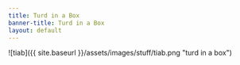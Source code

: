 ```yaml
---
title: Turd in a Box
banner-title: Turd in a Box
layout: default
---
```


![tiab]({{ site.baseurl }}/assets/images/stuff/tiab.png "turd in a box")
